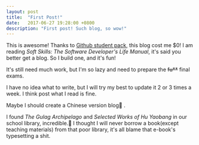 ```yaml
---
layout: post
title:  "First Post!"
date:   2017-06-27 19:28:00 +0800
description: "First post! Such blog, so wow!"
---
```

This is awesome! Thanks to [Github student pack](https://education.github.com/pack), this blog cost me $0! I am reading *Soft Skills: The Software Developer's Life Manual*, it's said you better get a blog. So I build one, and it's fun!

It's still need much work, but I'm so lazy and need to prepare the ~~fu**~~ final exams.

I have no idea what to write, but I will try my best to update it 2 or 3 times a week. I think post what I read is fine.

Maybe I should create a Chinese version blog🤔 .

I found *The Gulag Archipelago* and *Selected Works of Hu Yaobang* in our school library, incredible.👏
I thought I will never borrow a book(except teaching materials) from that poor library, it's all blame that e-book's typesetting a shit.
